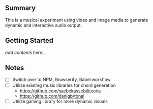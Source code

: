 Summary
-----------------------------------
This is a musical experiment using video and image media to generate dynamic
and interactive audio output.


Getting Started
-----------------------------------
_add contents here..._


Notes
-----------------------------------
- [ ] Switch over to NPM, Browserify, Babel workflow
- [ ] Utilize existing music libraries for chord generation
	- https://github.com/saebekassebil/teoria
	- https://github.com/danigb/tonal
- [ ] Utilize gaming library for more dynamic visuals

